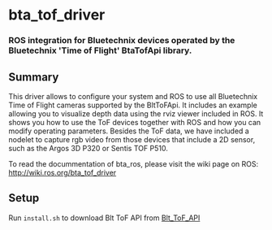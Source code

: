 bta_tof_driver
===================
### ROS integration for Bluetechnix devices operated by the Bluetechnix 'Time of Flight' BtaTofApi library. ###

## Summary ##

This driver allows to configure your system and ROS to use all Bluetechnix Time of Flight cameras supported by the BltToFApi. It includes an example allowing you to visualize depth data using the rviz viewer included in ROS. It shows you how to use the ToF devices together with ROS and how you can modify operating parameters. Besides the ToF data, we have included a nodelet to capture rgb video from those devices that include a 2D sensor, such as the Argos 3D P320 or Sentis TOF P510. 

To read the docummentation of bta_ros, please visit the wiki page on ROS: http://wiki.ros.org/bta_tof_driver

## Setup ##

Run `install.sh` to download Blt ToF API from [Blt_ToF_API](https://support.bluetechnix.at/wiki/Blt_ToF_API)